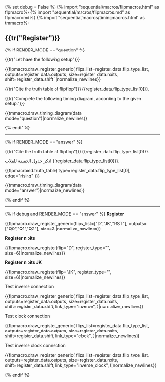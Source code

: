 {% set debug = False %}
{% import "sequential/macros/flipmacros.html" as flpmacro%}
{% import "sequential/macros/flipmacros.md" as flpmacromd%}
{% import "sequential/macros/timingmacros.html" as tmmacro%}

## {{tr("Register")}}

{% if RENDER_MODE == "question" %}

 {{tr("Let have the following setup")}}   


{{flpmacro.draw_register_generic(        flips_list=register_data.flip_type_list,
        outputs=register_data.outputs,
        size=register_data.nbits,
        shift=register_data.shift
    )|normalize_newlines}}


 {{tr("Cite the truth table of flipflop")}}  {{register_data.flip_type_list[0]}}.  


 {{tr("Complete the following timing diagram, according to the given setup.")}}   

{{tmmacro.draw_timing_diagram(data, mode="question")|normalize_newlines}}

{% endif %}

---

{% if RENDER_MODE == "answer" %}

 {{tr("Cite the truth table of flipflop")}}  {{register_data.flip_type_list[0]}}.  

<div class="arabic">
اذكر جدول الحقيقة للقلاب <span class="lr">{{register_data.flip_type_list[0]}}</span>.
</div>

{{flpmacromd.truth_table(
    type=register_data.flip_type_list[0],
    edge="rising"
)}}

{{tmmacro.draw_timing_diagram(data, mode="answer")|normalize_newlines}}

{% endif %}

---

{% if debug and RENDER_MODE == "answer" %}
**Register**

{{flpmacro.draw_register_generic(flips_list=["D","JK","RST"], outputs=["Q0","Q1","Q2"], size=3)|normalize_newlines}}


**Register n bits**

{{flpmacro.draw_register(flip="D", register_type="", size=6)|normalize_newlines}}


**Register n bits JK**

{{flpmacro.draw_register(flip="JK", register_type="", size=6)|normalize_newlines}}


Test inverse connection  

{{flpmacro.draw_register_generic(
        flips_list=register_data.flip_type_list,
        outputs=register_data.outputs,
        size=register_data.nbits,
        shift=register_data.shift,
        link_type="inverse",
    )|normalize_newlines}}


Test clock connection  


{{flpmacro.draw_register_generic(
        flips_list=register_data.flip_type_list,
        outputs=register_data.outputs,
        size=register_data.nbits,
        shift=register_data.shift,
        link_type="clock",
    )|normalize_newlines}}


Test inverse clock connection  

{{flpmacro.draw_register_generic(
        flips_list=register_data.flip_type_list,
        outputs=register_data.outputs,
        size=register_data.nbits,
        shift=register_data.shift,
        link_type="inverse_clock",
)|normalize_newlines}}


{% endif %}

